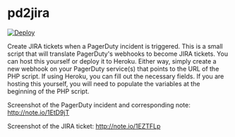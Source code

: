# pd2jira

[![Deploy](https://www.herokucdn.com/deploy/button.png)](https://heroku.com/deploy)

Create JIRA tickets when a PagerDuty incident is triggered.  This is a small script that will translate PagerDuty's webhooks to become JIRA tickets.  You can host this yourself or deploy it to Heroku.  Either way, simply create a new webhook on your PagerDuty service(s) that points to the URL of the PHP script.  If using Heroku, you can fill out the necessary fields.  If you are hosting this yourself, you will need to populate the variables at the beginning of the PHP script.

Screenshot of the PagerDuty incident and corresponding note:  http://note.io/1EtD9jT

Screenshot of the JIRA ticket:  http://note.io/1EZTFLp